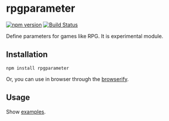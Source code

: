 # rpgparameter

[![npm version](https://badge.fury.io/js/rpgparameter.svg)](http://badge.fury.io/js/rpgparameter)
[![Build Status](https://travis-ci.org/kjirou/rpgparameter.svg?branch=master)](https://travis-ci.org/kjirou/rpgparameter)

Define parameters for games like RPG.
It is experimental module.


## Installation
```
npm install rpgparameter
```

Or, you can use in browser through the [browserify](https://github.com/substack/node-browserify).


## Usage
Show [examples](examples).
